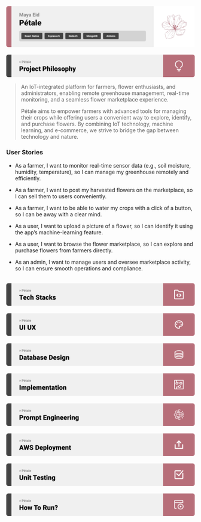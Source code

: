 <img src="./readme/Titles/title1.svg"/>
<br><br>
<img src="./readme/Titles/title2.svg"/>

> An IoT-integrated platform for farmers, flower enthusiasts, and administrators, enabling remote greenhouse management, real-time monitoring, and a seamless flower marketplace experience.
>
> Pétale aims to empower farmers with advanced tools for managing their crops while offering users a convenient way to explore, identify, and purchase flowers. By combining IoT technology, machine learning, and e-commerce, we strive to bridge the gap between technology and nature.

### User Stories
- As a farmer, I want to monitor real-time sensor data (e.g., soil moisture, humidity, temperature), so I can manage my greenhouse remotely and efficiently.

- As a farmer, I want to post my harvested flowers on the marketplace, so I can sell them to users conveniently.

- As a farmer, I want to be able to water my crops with a click of a button, so I can be away with a clear mind.

- As a user, I want to upload a picture of a flower, so I can identify it using the app’s machine-learning feature.

- As a user, I want to browse the flower marketplace, so I can explore and purchase flowers from farmers directly.

- As an admin, I want to manage users and oversee marketplace activity, so I can ensure smooth operations and compliance.
<br><br>
<img src="./readme/Titles/title3.svg"/>
<br><br>
<img src="./readme/Titles/title4.svg"/>
<br><br>
<img src="./readme/Titles/title5.svg"/>
<br><br>
<img src="./readme/Titles/title6.svg"/>
<br><br>
<img src="./readme/Titles/title7.svg"/>
<br><br>
<img src="./readme/Titles/title8.svg"/>
<br><br>
<img src="./readme/Titles/title9.svg"/>
<br><br>
<img src="./readme/Titles/title10.svg"/>
